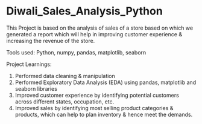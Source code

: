 # Diwali_Sales_Analysis_Python

This Project is based on the analysis of sales of a store based on which we generated a report which will help in improving customer experience & increasing the revenue of the store.

Tools used: Python, numpy, pandas, matplotlib, seaborn

Project Learnings:

1. Performed data cleaning & manipulation
2. Performed Exploratory Data Analysis (EDA) using pandas, matplotlib and seaborn libraries
3. Improved customer experience by identifying potential customers across different states, occupation, etc.
4. Improved sales by identifying most selling product categories & products, which can help to plan inventory & hence meet the demands.
